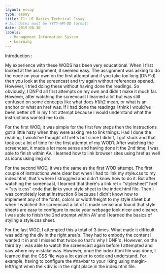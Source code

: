```yaml
---
layout: essay
type: essay
title: E1: UI Basics Technical Essay 
# All dates must be YYYY-MM-DD format!
date: 2019-08-30
labels:
  - Management Information System
  - Learning
---
```




Introduction : 

  My experience with these WODS has been very educational. When I first looked at the assignment, it seemed easy. The assignment was asking to do the code on your own on the first attempt and if you take too long (DNF'd) then you look at the screencast and try again without references opened. However, I tried doing these without having done the readings. So obviously, I DNF'd all first attempts on my own and didn't make it much far. However, after watching the screencast I learned a lot but was still confused on some concepts like what does h1/h2 mean, or what is an anchor or what an href was. If I had done the readings I think I would've been better off in my first attempt because I would understand what the instructions wanted me to do. 
  
  For the first WOD, it was simple for the first few steps then the instructions got a little hazy when they were asking me to link things. Had I done the reading, I would've thought of href's but since I didn't, I got stuck and that took out a lot of time for the first attempt of my WOD1. After watching the screencast, it made a lot more sense and having done it the 2nd time, I was able to finish within AV. I learned how to link browser sites using href as well as icons using img src. 
  
  For the second WOD, it was the same as the first WOD attempt. The first couple of instructions were clear but when I had to link my style.css to my index.html, that's where I struggled and didn't know how to do it. But after watching the screencast, I learned that there's a link rel = "stylesheet" href = "style.css" code that links your style sheet to the index.html file. Then I was completely lost at instruction 6 because I didn't know how to implement any of the fonts, colors or width/height to my style sheet but when I watched the screencast a lot of it made sense and found that style sheets are easy to configure to make your webpage look nicer and cleaner. I was able to finish the 2nd attempt within AV and I learned the basics of styling a style.css sheet. 
  
 For the last WOD, I attempted this a total of 3 times. What made it difficult was adding the div in the right area's. They had to embody the content I wanted it in and I missed that twice so that's why I DNF'd. However, on the third try I was able to watch the screencast again before I attempted and saw where my mistake was. However, once the index.html file was done, I learned that the CSS file was a lot easier to code and understand. For example, having to configure the #navbar to your liking using margin-left/right when the <div is in the right place in the index.html file. 
